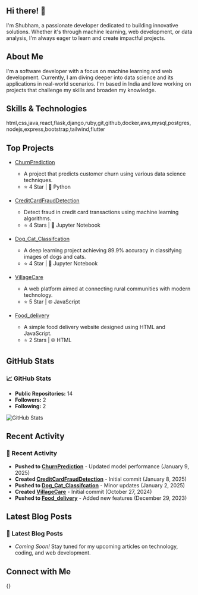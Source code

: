 ## Hi there! 👋

I'm Shubham, a passionate developer dedicated to building innovative solutions. Whether it's through machine learning, web development, or data analysis, I'm always eager to learn and create impactful projects.

## About Me

I'm a software developer with a focus on machine learning and web development. Currently, I am diving deeper into data science and its applications in real-world scenarios. I'm based in India and love working on projects that challenge my skills and broaden my knowledge.

## Skills & Technologies

html,css,java,react,flask,django,ruby,git,github,docker,aws,mysql,postgres,nodejs,express,bootstrap,tailwind,flutter

## Top Projects

- [ChurnPrediction](https://github.com/ShubhamS2005/ChurnPrediction)
  - A project that predicts customer churn using various data science techniques.
  - ⭐ 4 Star | 🐍 Python

- [CreditCardFraudDetection](https://github.com/ShubhamS2005/CreditCardFraudDetection)
  - Detect fraud in credit card transactions using machine learning algorithms.
  - ⭐ 4 Stars | 📓 Jupyter Notebook

- [Dog_Cat_Classifcation](https://github.com/ShubhamS2005/Dog_Cat_Classifcation)
  - A deep learning project achieving 89.9% accuracy in classifying images of dogs and cats.
  - ⭐ 4 Star | 📓 Jupyter Notebook

- [VillageCare](https://github.com/ShubhamS2005/VillageCare)
  - A web platform aimed at connecting rural communities with modern technology.
  - ⭐ 5 Star | 🌐 JavaScript

- [Food_delivery](https://github.com/ShubhamS2005/Food_delivery)
  - A simple food delivery website designed using HTML and JavaScript.
  - ⭐ 2 Stars | 🌐 HTML

## GitHub Stats

### 📈 GitHub Stats

- **Public Repositories:** 14
- **Followers:** 2
- **Following:** 2

![GitHub Stats](https://github-readme-stats.vercel.app/api?username=ShubhamS2005&show_icons=true&theme=radical)

## Recent Activity

### 📝 Recent Activity

- **Pushed to [ChurnPrediction](https://github.com/ShubhamS2005/ChurnPrediction)** - Updated model performance (January 9, 2025)
- **Created [CreditCardFraudDetection](https://github.com/ShubhamS2005/CreditCardFraudDetection)** - Initial commit (January 8, 2025)
- **Pushed to [Dog_Cat_Classifcation](https://github.com/ShubhamS2005/Dog_Cat_Classifcation)** - Minor updates (January 2, 2025)
- **Created [VillageCare](https://github.com/ShubhamS2005/VillageCare)** - Initial commit (October 27, 2024)
- **Pushed to [Food_delivery](https://github.com/ShubhamS2005/Food_delivery)** - Added new features (December 29, 2023)

## Latest Blog Posts

### 📝 Latest Blog Posts

- *Coming Soon!* Stay tuned for my upcoming articles on technology, coding, and web development.

## Connect with Me

{}
